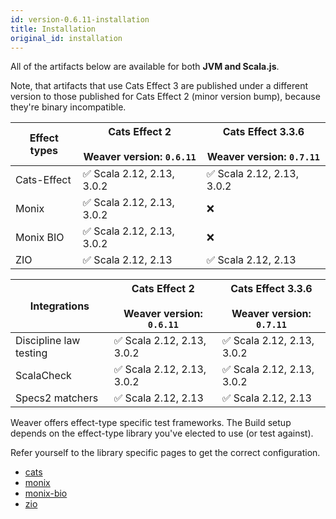 ```yaml
---
id: version-0.6.11-installation
title: Installation
original_id: installation
---
```


All of the artifacts below are available for both **JVM and Scala.js**.

Note, that artifacts that use Cats Effect 3 are published under a different version to those published for Cats Effect 2 (minor version bump), because they're binary incompatible.

|Effect types|Cats Effect 2 <br/><br/> Weaver version: `0.6.11`|Cats Effect 3.3.6 <br/><br/> Weaver version: `0.7.11`|
|---|---|---|
|Cats-Effect|✅ Scala 2.12, 2.13, 3.0.2|✅ Scala 2.12, 2.13, 3.0.2|
|Monix|✅ Scala 2.12, 2.13, 3.0.2|❌|
|Monix BIO|✅ Scala 2.12, 2.13, 3.0.2|❌|
|ZIO|✅ Scala 2.12, 2.13|✅ Scala 2.12, 2.13|

|Integrations|Cats Effect 2 <br/><br/> Weaver version: `0.6.11`|Cats Effect 3.3.6 <br/><br/> Weaver version: `0.7.11`|
|---|---|---|
|Discipline law testing|✅ Scala 2.12, 2.13, 3.0.2|✅ Scala 2.12, 2.13, 3.0.2|
|ScalaCheck|✅ Scala 2.12, 2.13, 3.0.2|✅ Scala 2.12, 2.13, 3.0.2|
|Specs2 matchers|✅ Scala 2.12, 2.13|✅ Scala 2.12, 2.13|


Weaver offers effect-type specific test frameworks. The Build setup depends on
the effect-type library you've elected to use (or test against).

Refer yourself to the library specific pages to get the correct configuration.

- [cats](cats_effect_usage.md)
- [monix](monix_usage.md)
- [monix-bio](monix_bio_usage.md)
- [zio](zio_usage.md)
